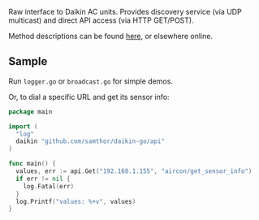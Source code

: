 Raw interface to Daikin AC units.
Provides discovery service (via UDP multicast) and direct API access (via HTTP GET/POST).

Method descriptions can be found [here](https://github.com/ael-code/daikin-control/wiki/API-System), or elsewhere online.

## Sample

Run `logger.go` or `broadcast.go` for simple demos.

Or, to dial a specific URL and get its sensor info:

```go
package main

import (
  "log"
  daikin "github.com/samthor/daikin-go/api"
)

func main() {
  values, err := api.Get("192.168.1.155", "aircon/get_sensor_info")
  if err != nil {
    log.Fatal(err)
  }
  log.Printf("values: %+v", values)
}
```
